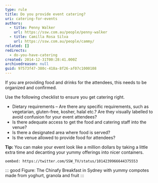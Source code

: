```yaml
---
type: rule
title: Do you provide event catering?
uri: catering-for-events
authors:
  - title: Penny Walker
    url: https://ssw.com.au/people/penny-walker
  - title: Camilla Rosa Silva
    url: https://ssw.com.au/people/cammy/
related: []
redirects: 
  - do-you-have-catering
created: 2014-12-31T00:28:41.000Z
archivedreason: null
guid: 97573f47-380c-418a-8f26-af07c1000108
---
```


If you are providing food and drinks for the attendees, this needs to be organized and confirmed.

<!--endintro-->

Use the following checklist to ensure you get catering right.

* Dietary requirements – Are there any specific requirements, such as vegetarian, gluten-free, kosher, halal etc.? Are they visually labelled to avoid confusion for your event attendees?
* Is there adequate access to get the food and catering staff into the venue?
* Is there a designated area where food is served?
* Is the venue allowed to provide food for attendees?

**Tip:** You can make your event look like a million dollars by taking a little extra time and decanting your yummy offerings into nicer containers.

`oembed: https://twitter.com/SSW_TV/status/1014239966644375553`

::: good
Figure: The Chinafy Breakfast in Sydney with yummy compotes made from yoghurt, granola and fruit
:::
